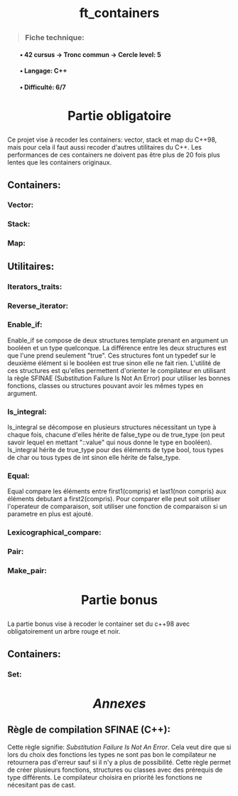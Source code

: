 # <p align='center'> **ft_containers**


>### **Fiche technique:**
#### &emsp;&emsp;&bull; 42 cursus -> Tronc commun -> Cercle level: 5
#### &emsp;&emsp;&bull; Langage: C++
#### &emsp;&emsp;&bull; Difficulté: 6/7

#  <p align='center'> Partie obligatoire

Ce projet vise à recoder les containers: vector, stack et map du C++98, mais pour cela il faut aussi recoder d'autres utilitaires du C++. Les performances de ces containers ne doivent pas être plus de 20 fois plus lentes que les containers originaux.


## Containers:


### Vector:

### Stack:

### Map:


## Utilitaires:


### Iterators_traits:

### Reverse_iterator:

### Enable_if:

Enable_if se compose de deux structures template prenant en argument un booléen et un type quelconque. La différence entre les deux structures est que l'une prend seulement "true". Ces structures font un typedef sur le deuxième élément si le booléen est true sinon elle ne fait rien. L'utilité de ces structures est qu'elles permettent d'orienter le compilateur en utilisant la règle SFINAE (Substitution Failure Is Not An Error) pour utiliser les bonnes fonctions, classes ou structures pouvant avoir les mêmes types en argument.

### Is_integral:

Is_integral se décompose en plusieurs structures nécessitant un type à chaque fois, chacune d'elles hérite de false_type ou de true_type (on peut savoir lequel en mettant "::value" qui nous donne le type en booléen). Is_integral hérite de true_type pour des éléments de type bool, tous types de char ou tous types de int sinon elle hérite de false_type. 

### Equal:

Equal compare les éléments entre first1(compris) et last1(non compris) aux éléments debutant a first2(compris). Pour comparer elle peut soit utiliser l'operateur de comparaison, soit utiliser une fonction de comparaison si un parametre en plus est ajouté.

### Lexicographical_compare:

### Pair:

### Make_pair:


# <p align='center'> Partie bonus

La partie bonus vise à recoder le container set du c++98 avec obligatoirement un arbre rouge et noir.


## Containers:


### Set:

# <p align='center'> *Annexes*

## Règle de compilation SFINAE (C++):

Cette règle signifie: *Substitution Failure Is Not An Error*. Cela veut dire que si lors du choix des fonctions les types ne sont pas bon le compilateur ne retournera pas d'erreur sauf si il n'y a plus de possibilité. Cette règle permet de créer plusieurs fonctions, structures ou classes avec des prérequis de type différents. Le compilateur choisira en priorité les fonctions ne nécesitant pas de cast. 
